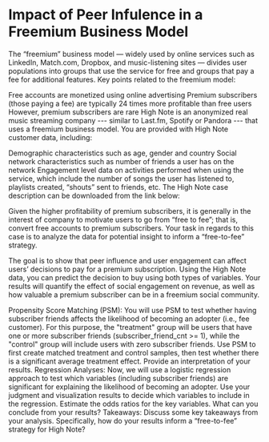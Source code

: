 # Impact of Peer Infulence in a Freemium Business Model

The “freemium” business model — widely used by online services such as LinkedIn, Match.com, Dropbox, and music-listening sites — divides user populations into groups that use the service for free and groups that pay a fee for additional features. Key points related to the freemium model: 

Free accounts are monetized using online advertising
Premium subscribers (those paying a fee) are typically 24 times more profitable than free users
However, premium subscribers are rare 
High Note is an anonymized real music streaming company --- similar to Last.fm, Spotify or Pandora --- that uses a freemium business model. You are provided with High Note customer data, including:  

Demographic characteristics such as age, gender and country
Social network characteristics such as number of friends a user has on the network
Engagement level data on activities performed when using the service, which include the number of songs the user has listened to, playlists created, “shouts” sent to friends, etc.
The High Note case description can be downloaded from the link below:

Given the higher profitability of premium subscribers, it is generally in the interest of company to motivate users to go from “free to fee”; that is, convert free accounts to premium subscribers. Your task in regards to this case is to analyze the data for potential insight to inform a “free-to-fee” strategy. 

The goal is to show that peer influence and user engagement can affect users’ decisions to pay for a premium subscription. Using the High Note data, you can predict the decision to buy using both types of variables. Your results will quantify the effect of social engagement on revenue, as well as how valuable a premium subscriber can be in a freemium social community. 

Propensity Score Matching (PSM): You will use PSM to test whether having subscriber friends affects the likelihood of becoming an adopter (i.e., fee customer). For this purpose, the "treatment" group will be users that have one or more subscriber friends (subscriber_friend_cnt >= 1), while the "control" group will include users with zero subscriber friends. Use PSM to first create matched treatment and control samples, then test whether there is a significant average treatment effect. Provide an interpretation of your results.
Regression Analyses: Now, we will use a logistic regression approach to test which variables (including subscriber friends) are significant for explaining the likelihood of becoming an adopter. Use your judgment and visualization results to decide which variables to include in the regression. Estimate the odds ratios for the key variables. What can you conclude from your results?
Takeaways: Discuss some key takeaways from your analysis. Specifically, how do your results inform a “free-to-fee” strategy for High Note?
